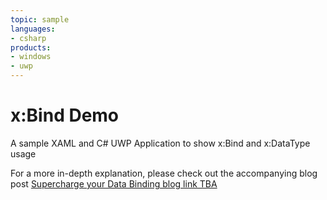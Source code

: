 ```yaml
---
topic: sample
languages:
- csharp
products:
- windows
- uwp
---
```


<!---
  category: XAML Databinding
-->

# x:Bind Demo

A sample XAML and C# UWP Application to show x:Bind and x:DataType usage

For a more in-depth explanation, please check out the accompanying blog post [Supercharge your Data Binding blog link TBA](https://www.bing.com)
